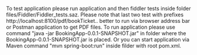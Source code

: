 To test application please run application  and then fiddler tests inside folder files/Fiddler/Fiddler_tests.saz.
Please note that last two test with prefixes http://localhost:8100/pdf/bookTicket.. better to run via browser address bar or Postman application to get PDF
files.
To run application please use command "java -jar BookingApp-0.0.1-SNAPSHOT.jar" in folder where the BookingApp-0.0.1-SNAPSHOT.jar is placed.
Or you can start application via Maven command "mvn spring-boot:run" inside filder with root pom.xml.



